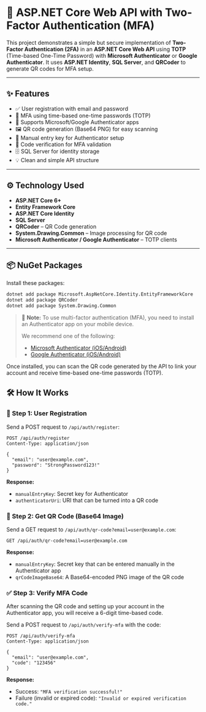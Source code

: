 # 🔐 ASP.NET Core Web API with Two-Factor Authentication (MFA)

This project demonstrates a simple but secure implementation of **Two-Factor Authentication (2FA)** in an **ASP.NET Core Web API** using **TOTP** (Time-based One-Time Password) with **Microsoft Authenticator** or **Google Authenticator**. It uses **ASP.NET Identity**, **SQL Server**, and **QRCoder** to generate QR codes for MFA setup.

---

## ✨ Features

- ✅ User registration with email and password
- 🔐 MFA using time-based one-time passwords (TOTP)
- 📱 Supports Microsoft/Google Authenticator apps
- 🖼️ QR code generation (Base64 PNG) for easy scanning
- 📄 Manual entry key for Authenticator setup
- 🧪 Code verification for MFA validation
- 🗄️ SQL Server for identity storage
- 💡 Clean and simple API structure

---

## ⚙️ Technology Used

- **ASP.NET Core 6+**
- **Entity Framework Core**
- **ASP.NET Core Identity**
- **SQL Server**
- **QRCoder** – QR Code generation
- **System.Drawing.Common** – Image processing for QR code
- **Microsoft Authenticator / Google Authenticator** – TOTP clients

---

## 📦 NuGet Packages

Install these packages:

```bash
dotnet add package Microsoft.AspNetCore.Identity.EntityFrameworkCore
dotnet add package QRCoder
dotnet add package System.Drawing.Common
```



> 🧭 **Note:** To use multi-factor authentication (MFA), you need to install an Authenticator app on your mobile device.
> 
> We recommend one of the following:
> - [Microsoft Authenticator (iOS/Android)](https://www.microsoft.com/en-us/security/mobile-authenticator-app)
> - [Google Authenticator (iOS/Android)](https://support.google.com/accounts/answer/1066447)

Once installed, you can scan the QR code generated by the API to link your account and receive time-based one-time passwords (TOTP).



## 🛠️ How It Works

### 🔐 Step 1: User Registration

Send a POST request to `/api/auth/register`:

```http
POST /api/auth/register
Content-Type: application/json

{
  "email": "user@example.com",
  "password": "StrongPassword123!"
}
```

**Response:**
- `manualEntryKey`: Secret key for Authenticator
- `authenticatorUri`: URI that can be turned into a QR code


### 📸 Step 2: Get QR Code (Base64 Image)

Send a GET request to `/api/auth/qr-code?email=user@example.com`:

```http
GET /api/auth/qr-code?email=user@example.com
```

**Response:**
- `manualEntryKey`: Secret key that can be entered manually in the Authenticator app
- `qrCodeImageBase64`: A Base64-encoded PNG image of the QR code


### ✅ Step 3: Verify MFA Code

After scanning the QR code and setting up your account in the Authenticator app, you will receive a 6-digit time-based code.

Send a POST request to `/api/auth/verify-mfa` with the code:

```http
POST /api/auth/verify-mfa
Content-Type: application/json

{
  "email": "user@example.com",
  "code": "123456"
}
```

**Response:**
- Success: `"MFA verification successful!"`
- Failure (invalid or expired code): `"Invalid or expired verification code."`
